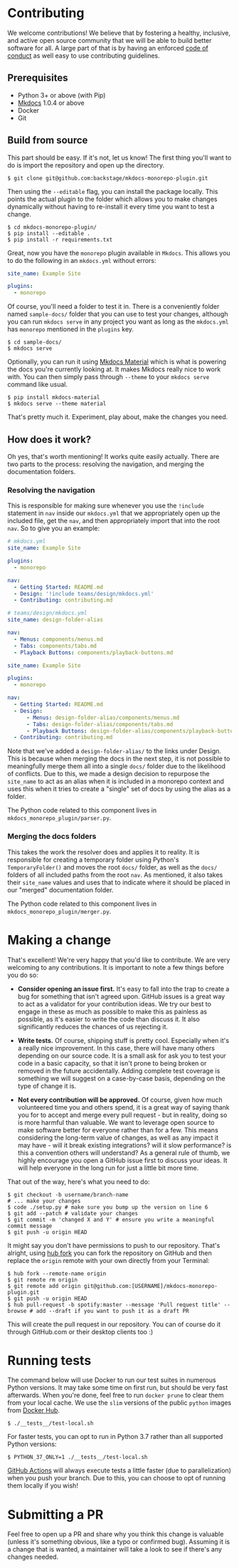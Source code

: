 # Contributing

We welcome contributions! We believe that by fostering a healthy, inclusive, and active open source community that we will be able to build better software for all. A large part of that is by having an enforced [code of conduct](./CODE-OF-CONDUCT.md) as well easy to use contributing guidelines.

## Prerequisites

- Python 3+ or above (with Pip)
- [Mkdocs](https://www.mkdocs.org) 1.0.4 or above
- Docker
- Git

## Build from source

This part should be easy. If it's not, let us know! The first thing you'll want to do is import the repository and open up the directory.

```terminal
$ git clone git@github.com:backstage/mkdocs-monorepo-plugin.git
```

Then using the `--editable` flag, you can install the package locally. This points the actual plugin to the folder which allows you to make changes dynamically without having to re-install it every time you want to test a change.

```terminal
$ cd mkdocs-monorepo-plugin/
$ pip install --editable .
$ pip install -r requirements.txt
```

Great, now you have the `monorepo` plugin available in `Mkdocs`. This allows you to do the following in an `mkdocs.yml` without errors:

```yaml
site_name: Example Site

plugins:
  - monorepo
```

Of course, you'll need a folder to test it in. There is a conveniently folder named `sample-docs/` folder that you can use to test your changes, although you can run `mkdocs serve` in any project you want as long as the `mkdocs.yml` has `monorepo` mentioned in the `plugins` key.

```terminal
$ cd sample-docs/
$ mkdocs serve
```

Optionally, you can run it using [Mkdocs Material] which is what is powering the docs you're currently looking at. It makes Mkdocs really nice to work with. You can then simply pass through `--theme` to your `mkdocs serve` command like usual.

```terminal
$ pip install mkdocs-material
$ mkdocs serve --theme material
```

That's pretty much it. Experiment, play about, make the changes you need.

## How does it work?

Oh yes, that's worth mentioning! It works quite easily actually. There are two parts to the process: resolving the navigation, and merging the documentation folders.

### Resolving the navigation

This is responsible for making sure whenever you use the `!include` statement in `nav` inside our `mkdocs.yml` that we appropriately open up the included file, get the `nav`, and then appropriately import that into the root `nav`. So to give you an example:

```yaml tab="Source mkdocs.yml files"
# mkdocs.yml
site_name: Example Site

plugins:
  - monorepo

nav:
  - Getting Started: README.md
  - Design: '!include teams/design/mkdocs.yml'
  - Contributing: contributing.md

# teams/design/mkdocs.yml
site_name: design-folder-alias

nav:
  - Menus: components/menus.md
  - Tabs: components/tabs.md
  - Playback Buttons: components/playback-buttons.md
```

```yaml tab="Output mkdocs.yml"
site_name: Example Site

plugins:
  - monorepo

nav:
  - Getting Started: README.md
  - Design:
      - Menus: design-folder-alias/components/menus.md
      - Tabs: design-folder-alias/components/tabs.md
      - Playback Buttons: design-folder-alias/components/playback-buttons.md
  - Contributing: contributing.md
```

Note that we've added a `design-folder-alias/` to the links under Design. This is because when merging the docs in the next step, it is not possible to meaningfully merge them all into a single `docs/` folder due to the likelihood of conflicts. Due to this, we made a design decision to repurpose the `site_name` to act as an alias when it is included in a monorepo context and uses this when it tries to create a "single" set of docs by using the alias as a folder.

The Python code related to this component lives in `mkdocs_monorepo_plugin/parser.py`.

### Merging the docs folders

This takes the work the resolver does and applies it to reality. It is responsible for creating a temporary folder using Python's `TemporaryFolder()` and moves the root `docs/` folder, as well as the `docs/` folders of all included paths from the root `nav`. As mentioned, it also takes their `site_name` values and uses that to indicate where it should be placed in our "merged" documentation folder.

The Python code related to this component lives in `mkdocs_monorepo_plugin/merger.py`.

# Making a change

That's excellent! We're very happy that you'd like to contribute. We are very welcoming to any contributions. It is important to note a few things before you do so:

- **Consider opening an issue first.** It's easy to fall into the trap to create a bug for something that isn't agreed upon. GitHub issues is a great way to act as a validator for your contribution ideas. We try our best to engage in these as much as possible to make this as painless as possible, as it's easier to write the code than discuss it. It also significantly reduces the chances of us rejecting it.

- **Write tests.** Of course, shipping stuff is pretty cool. Especially when it's a really nice improvement. In this case, there will have many others depending on our source code. It is a small ask for ask you to test your code in a basic capacity, so that it isn't prone to being broken or removed in the future accidentally. Adding complete test coverage is something we will suggest on a case-by-case basis, depending on the type of change it is.

- **Not every contribution will be approved.** Of course, given how much volunteered time you and others spend, it is a great way of saying thank you for to accept and merge every pull request - but in reality, doing so is more harmful than valuable. We want to leverage open source to make software better for everyone rather than for a few. This means considering the long-term value of changes, as well as any impact it may have - will it break existing integrations? will it slow performance? is this a convention others will understand? As a general rule of thumb, we highly encourage you open a GitHub issue first to discuss your ideas. It will help everyone in the long run for just a little bit more time.

That out of the way, here's what you need to do:

```terminal
$ git checkout -b username/branch-name
# ... make your changes
$ code ./setup.py # make sure you bump up the version on line 6
$ git add --patch # validate your changes
$ git commit -m 'changed X and Y' # ensure you write a meaningful commit message
$ git push -u origin HEAD
```

It might say you don't have permissions to push to our repository. That's alright, using [hub fork](https://hub.github.com/hub-fork.1.html) you can fork the repository on GitHub and then replace the `origin` remote with your own directly from your Terminal:

```terminal
$ hub fork --remote-name origin
$ git remote rm origin
$ git remote add origin git@github.com:[USERNAME]/mkdocs-monorepo-plugin.git
$ git push -u origin HEAD
$ hub pull-request -b spotify:master --message 'Pull request title' --browse # add --draft if you want to push it as a draft PR
```

This will create the pull request in our repository. You can of course do it through GitHub.com or their desktop clients too :)

# Running tests

The command below will use Docker to run our test suites in numerous Python versions. It may take some time on first run, but should be very fast afterwards. When you're done, feel free to run `docker prune` to clear them from your local cache. We use the `slim` versions of the public `python` images from [Docker Hub](https://hub.docker.com).

```terminal
$ ./__tests__/test-local.sh
```

For faster tests, you can opt to run in Python 3.7 rather than all supported Python versions:

```terminal
$ PYTHON_37_ONLY=1 ./__tests__/test-local.sh
```

[GitHub Actions] will always execute tests a little faster (due to parallelization) when you push your branch. Due to this, you can choose to opt of running them locally if you wish!

# Submitting a PR

Feel free to open up a PR and share why you think this change is valuable (unless it's something obvious, like a typo or confirmed bug). Assuming it is a change that is wanted, a maintainer will take a look to see if there's any changes needed.

[mkdocs material]: https://squidfunk.github.io/mkdocs-material/
[github actions]: https://github.com/features/actions
